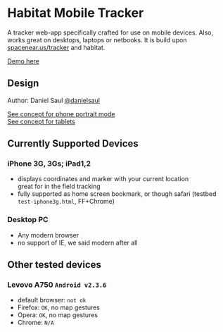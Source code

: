 # Habitat Mobile Tracker

A tracker web-app specifically crafted for use on mobile devices.
Also, works great on desktops, laptops or netbooks. It is build upon
[spacenear.us/tracker](http://spacenear.us/tracker) and habitat.

[Demo here](http://rossengeorgiev.github.com/habitat-mobile-tracker/)

## Design

Author: Daniel Saul [@danielsaul](https://github.com/danielsaul)

[See concept for phone portrait mode](https://github.com/rossengeorgiev/habitat-mobile-tracker/blob/master/resources/concept-app-portrait.png)  
[See concept for tablets](https://github.com/rossengeorgiev/habitat-mobile-tracker/blob/master/resources/concept-app-tablet.png)


## Currently Supported Devices

### iPhone 3G, 3Gs; iPad1,2
* displays coordinates and marker with your current location  
  great for in the field tracking 
* fully supported as home screen bookmark, or though safari 
(testbed `test-iphone3g.html`, FF+Chrome)

### Desktop PC
* Any modern browser
* no support of IE, we said modern after all

## Other tested devices

### Levovo A750 `Android v2.3.6`
* default browser: `not ok`
* Firefox: `OK`, no map gestures
* Opera: `OK`, no map gestures
* Chrome: `N/A`


